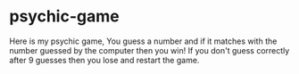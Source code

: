 # psychic-game

Here is my psychic game, You guess a number and if it matches with the number guessed by the computer then you win!
If you don't guess correctly after 9 guesses then you lose and restart the game.
